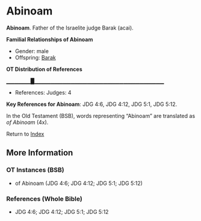 # Abinoam
**Abinoam**. 
Father of the Israelite judge Barak (acai). 




**Familial Relationships of Abinoam**


* Gender: male
* Offspring: [Barak](Barak.md)


**OT Distribution of References**

▁▁▁▁▁▁█▁▁▁▁▁▁▁▁▁▁▁▁▁▁▁▁▁▁▁▁▁▁▁▁▁▁▁▁▁▁▁▁
* References: Judges: 4



**Key References for Abinoam**: 
JDG 4:6, JDG 4:12, JDG 5:1, JDG 5:12. 


In the Old Testament (BSB), words representing “Abinoam” are translated as 
*of Abinoam* (4x). 




Return to [Index](00-Index.md)

## More Information

### OT Instances (BSB)

* of Abinoam (JDG 4:6; JDG 4:12; JDG 5:1; JDG 5:12)



### References (Whole Bible)

* JDG 4:6; JDG 4:12; JDG 5:1; JDG 5:12



